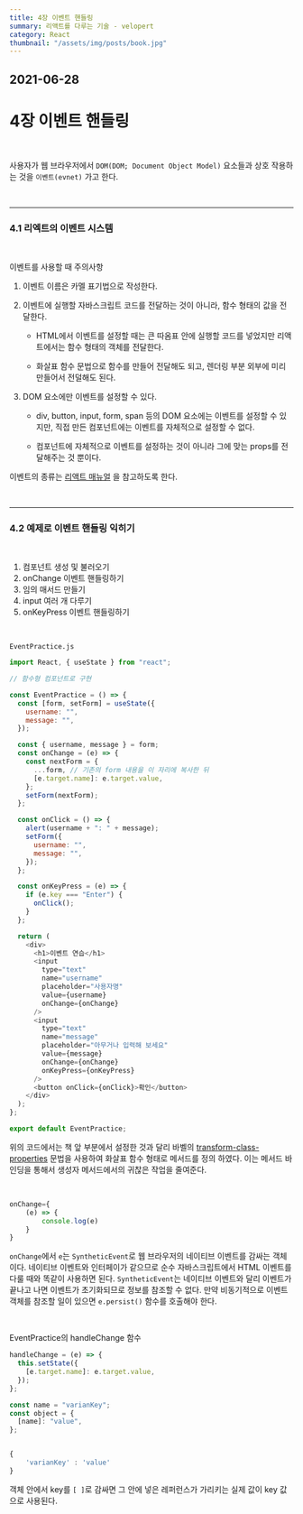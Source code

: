 ```yaml
---
title: 4장 이벤트 핸들링
summary: 리액트를 다루는 기술 - velopert
category: React
thumbnail: "/assets/img/posts/book.jpg"
---
```


## 2021-06-28

# 4장 이벤트 핸들링

<br>

사용자가 웹 브라우저에서 `DOM(DOM; Document Object Model)` 요소들과 상호 작용하는 것을 `이벤트(evnet)` 가고 한다.

<br>

---

### 4.1 리엑트의 이벤트 시스템

<br>

이벤트를 사용할 때 주의사항

1. 이벤트 이름은 카멜 표기법으로 작성한다.
2. 이벤트에 실행할 자바스크립트 코드를 전달하는 것이 아니라, 함수 형태의 값을 전달한다.

   - HTML에서 이벤트를 설정할 때는 큰 따옴표 안에 실행할 코드를 넣었지만 리액트에서는 함수 형태의 객체를 전달한다.

   - 화살표 함수 문법으로 함수를 만들어 전달해도 되고, 렌더링 부분 외부에 미리 만들어서 전덜해도 된다.

3. DOM 요소에만 이벤트를 설정할 수 있다.

   - div, button, input, form, span 등의 DOM 요소에는 이벤트를 설정할 수 있지만, 직접 만든 컴포넌트에는 이벤트를 자체적으로 설정할 수 없다.

   - 컴포넌트에 자체적으로 이벤트를 설정하는 것이 아니라 그에 맞는 props를 전달해주는 것 뿐이다.

이벤트의 종류는 [리액트 매뉴얼](https://facebook.github.io/react/docs/events.html) 을 참고하도록 한다.

<br>

---

### 4.2 예제로 이벤트 핸들링 익히기

<br>

1. 컴포넌트 생성 및 불러오기
2. onChange 이벤트 핸들링하기
3. 임의 매서드 만들기
4. input 여러 개 다루기
5. onKeyPress 이벤트 핸들링하기

<br>

`EventPractice.js`

```js
import React, { useState } from "react";

// 함수형 컴포넌트로 구현

const EventPractice = () => {
  const [form, setForm] = useState({
    username: "",
    message: "",
  });

  const { username, message } = form;
  const onChange = (e) => {
    const nextForm = {
      ...form, // 기존의 form 내용을 이 자리에 복사한 뒤
      [e.target.name]: e.target.value,
    };
    setForm(nextForm);
  };

  const onClick = () => {
    alert(username + ": " + message);
    setForm({
      username: "",
      message: "",
    });
  };

  const onKeyPress = (e) => {
    if (e.key === "Enter") {
      onClick();
    }
  };

  return (
    <div>
      <h1>이벤트 연습</h1>
      <input
        type="text"
        name="username"
        placeholder="사용자명"
        value={username}
        onChange={onChange}
      />
      <input
        type="text"
        name="message"
        placeholder="아무거나 입력해 보세요"
        value={message}
        onChange={onChange}
        onKeyPress={onKeyPress}
      />
      <button onClick={onClick}>확인</button>
    </div>
  );
};

export default EventPractice;
```

위의 코드에서는 책 앞 부분에서 설정한 것과 달리 바벨의 [transform-class-properties](https://babeljs.io/docs/en/babel-plugin-proposal-class-properties) 문법을 사용하여 화살표 함수 형태로 메서드를 정의 하였다. 이는 메서드 바인딩을 통해서 생성자 메서드에서의 귀찮은 작업을 줄여준다.

<br>

```js
onChange={
    (e) => {
        console.log(e)
    }
}
```

`onChange`에서 `e`는 `SyntheticEvent`로 웹 브라우저의 네이티브 이벤트를 감싸는 객체이다. 네이티브 이벤트와 인터페이가 같으므로 순수 자바스크립트에서 HTML 이벤트를 다룰 때와 똑같이 사용하면 된다. `SyntheticEvent`는 네이티브 이벤트와 달리 이벤트가 끝나고 나면 이벤트가 초기화되므로 정보를 참조할 수 없다. 만약 비동기적으로 이벤트 객체를 참조할 일이 있으면 `e.persist()` 함수를 호출해야 한다.

<br>

EventPractice의 handleChange 함수

```js
handleChange = (e) => {
  this.setState({
    [e.target.name]: e.target.value,
  });
};

const name = "varianKey";
const object = {
  [name]: "value",
};


{
    'varianKey' : 'value'
}
```

객체 안에서 key를 `[ ]`로 감싸면 그 안에 넣은 레퍼런스가 가리키는 실제 값이 key 값으로 사용된다.
